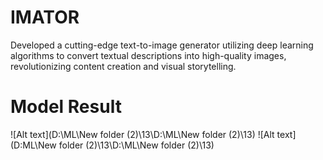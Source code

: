 # IMATOR
Developed a cutting-edge text-to-image generator utilizing deep learning algorithms to convert textual descriptions into high-quality images, revolutionizing content creation and visual storytelling.
# Model Result 
 ![Alt text](D:\ML\New folder (2)\13\D:\ML\New folder (2)\13)
![Alt text](D:ML\New folder (2)\13\D:\ML\New folder (2)\13)
